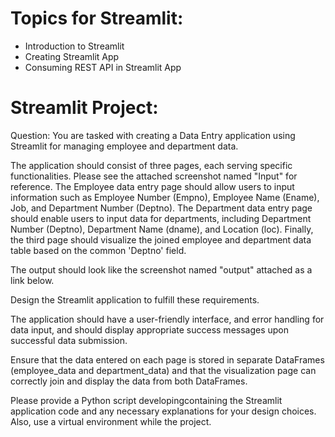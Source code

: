 # Topics for Streamlit:
- Introduction to Streamlit
- Creating Streamlit App
- Consuming REST API in Streamlit App

# Streamlit Project:
Question: You are tasked with creating a Data Entry application using Streamlit for managing employee and department data. 

The application should consist of three pages, each serving specific functionalities. Please see the attached screenshot named "Input" for reference. 
The Employee data entry page should allow users to input information such as Employee Number (Empno), Employee Name (Ename), Job, and Department Number (Deptno). 
The Department data entry page should enable users to input data for departments, including Department Number (Deptno), Department Name (dname), and Location (loc). 
Finally, the third page should visualize the joined employee and department data table based on the common 'Deptno' field.

The output should look like the screenshot named "output" attached as a link below. 

Design the Streamlit application to fulfill these requirements. 

The application should have a user-friendly interface, and error handling for data input, and should display appropriate success messages upon successful data submission. 

Ensure that the data entered on each page is stored in separate DataFrames (employee_data and department_data) and that the visualization page can correctly join and display the data from both DataFrames.


Please provide a Python script developingcontaining the Streamlit application code and any necessary explanations for your design choices. Also, use a virtual environment while  the project.